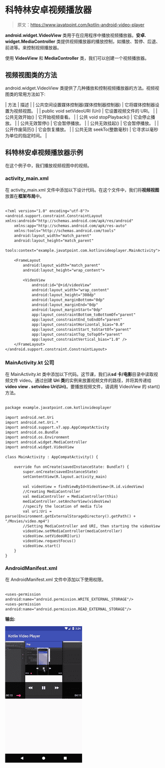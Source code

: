 # 科特林安卓视频播放器

> 原文：<https://www.javatpoint.com/kotlin-android-video-player>

**android.widget.VideoView** 类用于在应用程序中播放视频播放器。**安卓. widget.MediaController** 类提供视频播放器的播放控制，如播放、暂停、后退、前进等。来控制视频播放器。

使用 **VideoView** 和 **MediaController** 类，我们可以创建一个视频播放器。

## 视频视图类的方法

android.widget.VideoView 类提供了几种播放和控制视频播放器的方法。视频视图类的常用方法如下:

| 方法 | 描述 |
| 公共空间设置媒体控制器(媒体控制器控制器) | 它将媒体控制器设置为视频视图。 |
| public void setVideoURI (Uri) | 它设置视频文件的 URI。 |
| 公共无效开始() | 它开始视频查看。 |
| 公共 void stopPlayback() | 它会停止播放。 |
| 公共无效暂停() | 它会暂停播放。 |
| 公共无效挂起() | 它会暂停播放。 |
| 公开作废简历() | 它会恢复播放。 |
| 公共无效 seekTo(整数毫秒) | 它寻求以毫秒为单位的指定时间。 |

## 科特林安卓视频播放器示例

在这个例子中，我们播放视频视图中的视频。

### activity_main.xml

在 activity_main.xml 文件中添加以下设计代码。在这个文件中，我们将**视频视图**放置在**框架布局**中。

```

<?xml version="1.0" encoding="utf-8"?>
<android.support.constraint.ConstraintLayout xmlns:android="http://schemas.android.com/apk/res/android"
    xmlns:app="http://schemas.android.com/apk/res-auto"
    xmlns:tools="http://schemas.android.com/tools"
    android:layout_width="match_parent"
    android:layout_height="match_parent"
    tools:context="example.javatpoint.com.kotlinvideoplayer.MainActivity">

    <FrameLayout
        android:layout_width="match_parent"
        android:layout_height="wrap_content">

        <VideoView
            android:id="@+id/videoView"
            android:layout_width="wrap_content"
            android:layout_height="308dp"
            android:layout_marginBottom="0dp"
            android:layout_marginEnd="0dp"
            android:layout_marginStart="0dp"
            app:layout_constraintBottom_toBottomOf="parent"
            app:layout_constraintEnd_toEndOf="parent"
            app:layout_constraintHorizontal_bias="0.0"
            app:layout_constraintStart_toStartOf="parent"
            app:layout_constraintTop_toTopOf="parent"
            app:layout_constraintVertical_bias="1.0" />
    </FrameLayout>
</android.support.constraint.ConstraintLayout>

```

### MainActivity.kt 公司

在 MainActivity.kt 类中添加以下代码。这节课，我们从**sd 卡/电影**目录中读取视频文件 video。通过创建 **Uri 类**的实例来放置视频文件的路径，并将其传递给**video view . setvideo Uri(Uri)**。要播放视频文件，请调用 VideoView 的 start()方法。

```

package example.javatpoint.com.kotlinvideoplayer

import android.net.Uri
import android.net.Uri.*
import android.support.v7.app.AppCompatActivity
import android.os.Bundle
import android.os.Environment
import android.widget.MediaController
import android.widget.VideoView

class MainActivity : AppCompatActivity() {

    override fun onCreate(savedInstanceState: Bundle?) {
        super.onCreate(savedInstanceState)
        setContentView(R.layout.activity_main)

        val videoView = findViewById<VideoView>(R.id.videoView)
        //Creating MediaController
        val mediaController = MediaController(this)
        mediaController.setAnchorView(videoView)
        //specify the location of media file
        val uri:Uri = parse(Environment.getExternalStorageDirectory().getPath() + "/Movies/video.mp4")
        //Setting MediaController and URI, then starting the videoView
        videoView.setMediaController(mediaController)
        videoView.setVideoURI(uri)
        videoView.requestFocus()
        videoView.start()
    }
}

```

### AndroidManifest.xml

在 AndroidManifest.xml 文件中添加以下使用权限。

```

<uses-permission android:name="android.permission.WRITE_EXTERNAL_STORAGE"/>
<uses-permission android:name="android.permission.READ_EXTERNAL_STORAGE"/>

```

**输出:**

![Kotlin Android Video Player](img/4d924606316d61ce65ca0718137f1647.png)